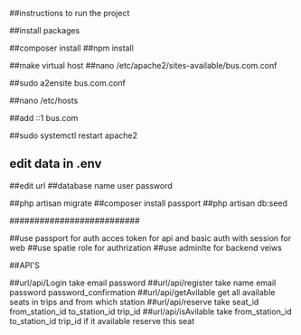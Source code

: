 ##instructions  to run the project 

##install packages

##composer install 
##npm install 

##make virtual host 
##nano /etc/apache2/sites-available/bus.com.conf



##sudo a2ensite bus.com.conf

##nano /etc/hosts

##add ::1 bus.com

##sudo systemctl restart apache2

## edit data in .env

##edit url 
##database name user password

##php artisan migrate
##composer install passport
##php artisan db:seed

##########################

##use passport for auth acces token for api and basic auth with session for web
##use spatie role for authrization
##use adminlte for backend veiws

##API'S

##url/api/Login take email password 
##url/api/register take name email password password_confirmation
##url/api/getAvilable get all available seats in trips and from which station
##url/api/reserve take seat_id from_station_id to_station_id trip_id
##url/api/isAvilable take  from_station_id to_station_id trip_id  if it available reserve this seat 







